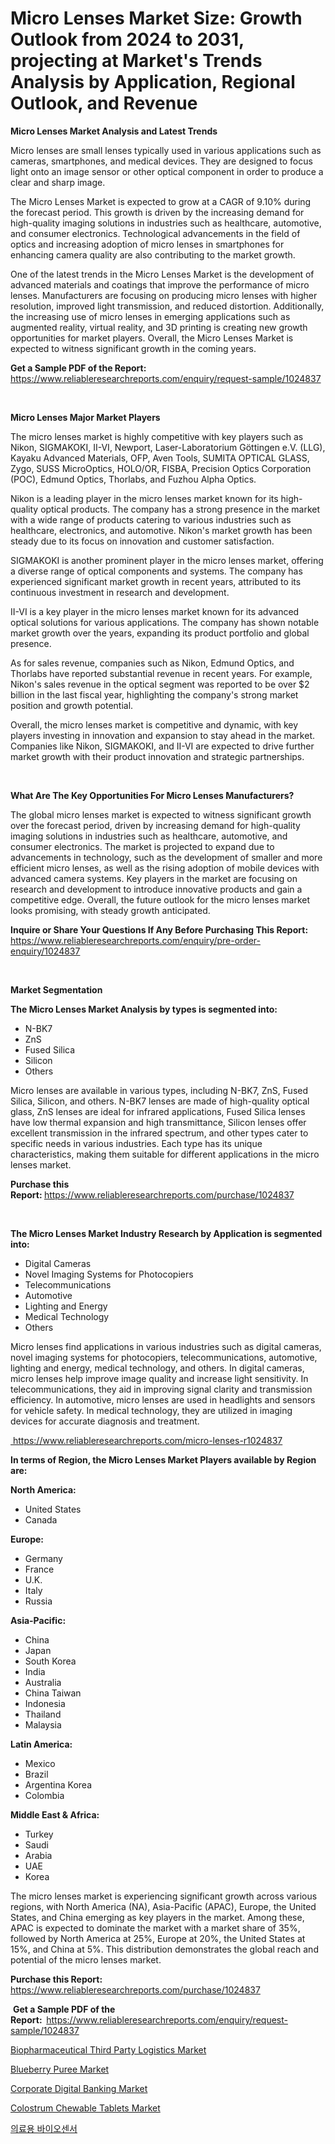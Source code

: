 <p><h1>Micro Lenses Market Size: Growth Outlook from 2024 to 2031, projecting at Market's Trends Analysis by Application, Regional Outlook, and Revenue</h1></p><p><strong>Micro Lenses Market Analysis and Latest Trends</strong></p>
<p><p>Micro lenses are small lenses typically used in various applications such as cameras, smartphones, and medical devices. They are designed to focus light onto an image sensor or other optical component in order to produce a clear and sharp image.</p><p>The Micro Lenses Market is expected to grow at a CAGR of 9.10% during the forecast period. This growth is driven by the increasing demand for high-quality imaging solutions in industries such as healthcare, automotive, and consumer electronics. Technological advancements in the field of optics and increasing adoption of micro lenses in smartphones for enhancing camera quality are also contributing to the market growth.</p><p>One of the latest trends in the Micro Lenses Market is the development of advanced materials and coatings that improve the performance of micro lenses. Manufacturers are focusing on producing micro lenses with higher resolution, improved light transmission, and reduced distortion. Additionally, the increasing use of micro lenses in emerging applications such as augmented reality, virtual reality, and 3D printing is creating new growth opportunities for market players. Overall, the Micro Lenses Market is expected to witness significant growth in the coming years.</p></p>
<p><strong>Get a Sample PDF of the Report:&nbsp;</strong> <a href="https://www.reliableresearchreports.com/enquiry/request-sample/1024837">https://www.reliableresearchreports.com/enquiry/request-sample/1024837</a></p>
<p>&nbsp;</p>
<p><strong>Micro Lenses Major Market Players</strong></p>
<p><p>The micro lenses market is highly competitive with key players such as Nikon, SIGMAKOKI, II-VI, Newport, Laser-Laboratorium Göttingen e.V. (LLG), Kayaku Advanced Materials, OFP, Aven Tools, SUMITA OPTICAL GLASS, Zygo, SUSS MicroOptics, HOLO/OR, FISBA, Precision Optics Corporation (POC), Edmund Optics, Thorlabs, and Fuzhou Alpha Optics.</p><p>Nikon is a leading player in the micro lenses market known for its high-quality optical products. The company has a strong presence in the market with a wide range of products catering to various industries such as healthcare, electronics, and automotive. Nikon's market growth has been steady due to its focus on innovation and customer satisfaction.</p><p>SIGMAKOKI is another prominent player in the micro lenses market, offering a diverse range of optical components and systems. The company has experienced significant market growth in recent years, attributed to its continuous investment in research and development.</p><p>II-VI is a key player in the micro lenses market known for its advanced optical solutions for various applications. The company has shown notable market growth over the years, expanding its product portfolio and global presence.</p><p>As for sales revenue, companies such as Nikon, Edmund Optics, and Thorlabs have reported substantial revenue in recent years. For example, Nikon's sales revenue in the optical segment was reported to be over $2 billion in the last fiscal year, highlighting the company's strong market position and growth potential.</p><p>Overall, the micro lenses market is competitive and dynamic, with key players investing in innovation and expansion to stay ahead in the market. Companies like Nikon, SIGMAKOKI, and II-VI are expected to drive further market growth with their product innovation and strategic partnerships.</p></p>
<p>&nbsp;</p>
<p><strong>What Are The Key Opportunities For Micro Lenses Manufacturers?</strong></p>
<p><p>The global micro lenses market is expected to witness significant growth over the forecast period, driven by increasing demand for high-quality imaging solutions in industries such as healthcare, automotive, and consumer electronics. The market is projected to expand due to advancements in technology, such as the development of smaller and more efficient micro lenses, as well as the rising adoption of mobile devices with advanced camera systems. Key players in the market are focusing on research and development to introduce innovative products and gain a competitive edge. Overall, the future outlook for the micro lenses market looks promising, with steady growth anticipated.</p></p>
<p><strong>Inquire or Share Your Questions If Any Before Purchasing This Report:</strong> <a href="https://www.reliableresearchreports.com/enquiry/pre-order-enquiry/1024837">https://www.reliableresearchreports.com/enquiry/pre-order-enquiry/1024837</a></p>
<p>&nbsp;</p>
<p><strong>Market Segmentation</strong></p>
<p><strong>The Micro Lenses Market Analysis by types is segmented into:</strong></p>
<p><ul><li>N-BK7</li><li>ZnS</li><li>Fused Silica</li><li>Silicon</li><li>Others</li></ul></p>
<p><p>Micro lenses are available in various types, including N-BK7, ZnS, Fused Silica, Silicon, and others. N-BK7 lenses are made of high-quality optical glass, ZnS lenses are ideal for infrared applications, Fused Silica lenses have low thermal expansion and high transmittance, Silicon lenses offer excellent transmission in the infrared spectrum, and other types cater to specific needs in various industries. Each type has its unique characteristics, making them suitable for different applications in the micro lenses market.</p></p>
<p><strong>Purchase this Report:&nbsp;</strong><a href="https://www.reliableresearchreports.com/purchase/1024837">https://www.reliableresearchreports.com/purchase/1024837</a></p>
<p>&nbsp;</p>
<p><strong>The Micro Lenses Market Industry Research by Application is segmented into:</strong></p>
<p><ul><li>Digital Cameras</li><li>Novel Imaging Systems for Photocopiers</li><li>Telecommunications</li><li>Automotive</li><li>Lighting and Energy</li><li>Medical Technology</li><li>Others</li></ul></p>
<p><p>Micro lenses find applications in various industries such as digital cameras, novel imaging systems for photocopiers, telecommunications, automotive, lighting and energy, medical technology, and others. In digital cameras, micro lenses help improve image quality and increase light sensitivity. In telecommunications, they aid in improving signal clarity and transmission efficiency. In automotive, micro lenses are used in headlights and sensors for vehicle safety. In medical technology, they are utilized in imaging devices for accurate diagnosis and treatment.</p></p>
<p><a href="https://www.reliableresearchreports.com/micro-lenses-r1024837">&nbsp;https://www.reliableresearchreports.com/micro-lenses-r1024837</a></p>
<p><strong>In terms of Region, the Micro Lenses Market Players available by Region are:</strong></p>
<p>
    <p> <strong> North America: </strong>
        <ul>
            <li>United States</li>
            <li>Canada</li>
        </ul>
        </p> 
    <p> <strong> Europe: </strong>
        <ul>
            <li>Germany</li>
            <li>France</li>
            <li>U.K.</li>
            <li>Italy</li>
            <li>Russia</li>
        </ul>
        </p> 
    <p> <strong> Asia-Pacific: </strong>
        <ul>
            <li>China</li>
            <li>Japan</li>
            <li>South Korea</li>
            <li>India</li>
            <li>Australia</li>
            <li>China Taiwan</li>
            <li>Indonesia</li>
            <li>Thailand</li>
            <li>Malaysia</li>
        </ul>
        </p> 
    <p> <strong> Latin America: </strong>
        <ul>
            <li>Mexico</li>
            <li>Brazil</li>
            <li>Argentina Korea</li>
            <li>Colombia</li>
        </ul>
        </p> 
    <p> <strong> Middle East & Africa: </strong>
        <ul>
            <li>Turkey</li>
            <li>Saudi</li>
            <li>Arabia</li>
            <li>UAE</li>
            <li>Korea</li>
        </ul>
    </p>
    </p>
<p><p>The micro lenses market is experiencing significant growth across various regions, with North America (NA), Asia-Pacific (APAC), Europe, the United States, and China emerging as key players in the market. Among these, APAC is expected to dominate the market with a market share of 35%, followed by North America at 25%, Europe at 20%, the United States at 15%, and China at 5%. This distribution demonstrates the global reach and potential of the micro lenses market.</p></p>
<p><strong>Purchase this Report: </strong><a href="https://www.reliableresearchreports.com/purchase/1024837">https://www.reliableresearchreports.com/purchase/1024837</a></p>
<p>&nbsp;<strong>Get a Sample PDF of the Report:&nbsp;&nbsp;</strong><a href="https://www.reliableresearchreports.com/enquiry/request-sample/1024837">https://www.reliableresearchreports.com/enquiry/request-sample/1024837</a></p>
<p><strong></strong></p>
<p><p><a href="https://github.com/tamvrosiya/Market-Research-Report-List-5/blob/main/biopharmaceutical-third-party-logistics-market.md">Biopharmaceutical Third Party Logistics Market</a></p><p><a href="https://medium.com/@lawrencekelley6262/blueberry-puree-market-size-share-analysis-growth-trends-forecast-2024-2031-74a37992d007">Blueberry Puree Market</a></p><p><a href="https://github.com/changoleonlaverguenzanoexiste/Market-Research-Report-List-4/blob/main/corporate-digital-banking-market.md">Corporate Digital Banking Market</a></p><p><a href="https://medium.com/@doristurner71/colostrum-chewable-tablets-market-market-segmentation-geographical-regions-and-market-forcast-839ea334c574">Colostrum Chewable Tablets Market</a></p><p><a href="https://medium.com/@waynegibson1959/%EC%9D%98%EB%A3%8C-%EB%B0%94%EC%9D%B4%EC%98%A4%EC%84%BC%EC%84%9C-%EC%8B%9C%EC%9E%A5-%EC%A0%84%EB%A7%9D-%EC%99%84%EB%B2%BD%ED%95%9C-%EC%82%B0%EC%97%85-%EB%B6%84%EC%84%9D-2024%EB%85%84%EB%B6%80%ED%84%B0-2031%EB%85%84%EA%B9%8C%EC%A7%80-6a56caf518ba">의료용 바이오센서</a></p></p>